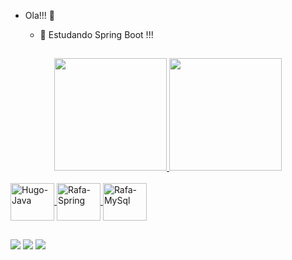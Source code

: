 - Ola!!! 👋


  - 🌱 Estudando Spring Boot !!!

 ##

<div align="center">
  <a href="https://github.com/HugoRodrigoo">
  <img height="180em" src="https://github-readme-stats.vercel.app/api?username=HugoRodrigoo&show_icons=true&theme=dark&include_all_commits=true&count_private=true"/>
  <img height="180em" src="https://github-readme-stats.vercel.app/api/top-langs/?username=HugoRodrigoo&layout=compact&langs_count=7&theme=dark"/>
</div>
  
 <div style="display: inline_block"><br>
  <img align="center" alt="Hugo-Java" height="60" width="70" src="https://cdn.jsdelivr.net/gh/devicons/devicon/icons/java/java-original-wordmark.svg">
  <img align="center" alt="Rafa-Spring" height="60" width="70" src="https://cdn.jsdelivr.net/gh/devicons/devicon/icons/spring/spring-plain-wordmark.svg">
  <img align="center" alt="Rafa-MySql" height="60" width="70" src="https://cdn.jsdelivr.net/gh/devicons/devicon/icons/mysql/mysql-original-wordmark.svg">
 </div>
  
  ##

  <div>
    
    
  <a href="https://www.instagram.com/hugorbarradas/" target="_blank"><img src="https://img.shields.io/badge/-Instagram-%23E4405F?style=for-the-badge&logo=instagram&logoColor=white" target="_blank"></a>
 	<a href = "mailto:hugorbarradas@gmail.com"><img src="https://img.shields.io/badge/-Gmail-%23333?style=for-the-badge&logo=gmail&logoColor=white" target="_blank"></a>
  <a href="https://www.linkedin.com/in/hugo-rodrigo-887ba115a/" target="_blank" ><img src="https://img.shields.io/badge/-LinkedIn-%230077B5?style=for-the-badge&logo=linkedin&logoColor=white" target="_blank"></a> 
 
 
 
  </div>
